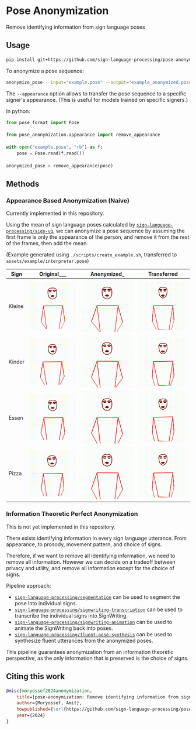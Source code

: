 # Pose Anonymization

Remove identifying information from sign language poses

## Usage

```bash
pip install git+https://github.com/sign-language-processing/pose-anonymization
```

To anonymize a pose sequence:

```bash
anonymize_pose --input="example.pose" --output="example_anonymized.pose" [--appearance="specific_signer.pose"]
```

The `--appearance` option allows to transfer the pose sequence to a specific signer's appearance.
(This is useful for models trained on specific signers.)

In python:

```python
from pose_format import Pose

from pose_anonymization.appearance import remove_appearance

with open("example.pose", "rb") as f:
    pose = Pose.read(f.read())

anonymized_pose = remove_appearance(pose)
```

## Methods

### Appearance Based Anonymization (Naive)

Currently implemented in this repository.

Using the mean of sign language poses calculated by
[`sign-language-processing/sign-vq`](https://github.com/sign-language-processing/sign-vq),
we can anonymize a pose sequence by assuming the first frame is only the appearance of the person,
and remove it from the rest of the frames, then add the mean.

(Example generated using `./scripts/create_example.sh`, transferred to `assets/example/interpreter.pose`)

| Sign   | Original___                                   | Anonymized_                                     | Transferred                                      |
|--------|-----------------------------------------------|-------------------------------------------------|--------------------------------------------------| 
| Kleine | ![kleine](assets/example/original/kleine.gif) | ![kleine](assets/example/anonymized/kleine.gif) | ![kleine](assets/example/interpreter/kleine.gif) |
| Kinder | ![kinder](assets/example/original/kinder.gif) | ![kinder](assets/example/anonymized/kinder.gif) | ![kinder](assets/example/interpreter/kinder.gif) |
| Essen  | ![essen](assets/example/original/essen.gif)   | ![essen](assets/example/anonymized/essen.gif)   | ![essen](assets/example/interpreter/essen.gif)   |
| Pizza  | ![pizza](assets/example/original/pizza.gif)   | ![pizza](assets/example/anonymized/pizza.gif)   | ![pizza](assets/example/interpreter/pizza.gif)   |

### Information Theoretic Perfect Anonymization

This is not yet implemented in this repository.

There exists identifying information in every sign language utterance.
From appearance, to prosody, movement pattern, and choice of signs.

Therefore, if we want to remove all identifying information, we need to remove all information.
However we can decide on a tradeoff between privacy and utility, and remove all information except for the choice of
signs.

Pipeline approach:

- [`sign-language-processing/segmentation`](https://github.com/sign-language-processing/segmentation) can be used to
  segment the pose into individual signs.
- [`sign-language-processing/signwriting-transcription`](https://github.com/sign-language-processing/signwriting-transcription)
  can be used to transcribe the individual signs into SignWriting.
- [`sign-language-processing/signwriting-animation`](https://github.com/sign-language-processing/signwriting-animation)
  can be used to animate the SignWriting back into poses.
- [`sign-language-processing/fluent-pose-synthesis`](https://github.com/sign-language-processing/fluent-pose-synthesis)
  can be used to synthesize fluent utterances from the anonymized poses.

This pipeline guarantees anonymization from an information theoretic perspective, as the only information that is
preserved is the choice of signs.

## Citing this work

```bibtex
@misc{moryossef2024anonymization, 
    title={pose-anonymization: Remove identifying information from sign language poses},
    author={Moryossef, Amit},
    howpublished={\url{https://github.com/sign-language-processing/pose-anonymization}},
    year={2024}
}
```
